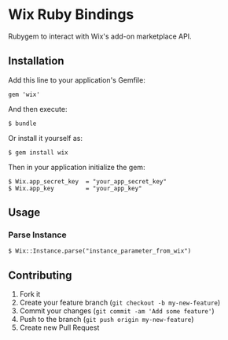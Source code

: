 # Wix Ruby Bindings

Rubygem to interact with Wix's add-on marketplace API.

## Installation

Add this line to your application's Gemfile:

    gem 'wix'

And then execute:

    $ bundle

Or install it yourself as:

    $ gem install wix

Then in your application initialize the gem:

    $ Wix.app_secret_key  = "your_app_secret_key"
    $ Wix.app_key         = "your_app_key"


## Usage

### Parse Instance

    $ Wix::Instance.parse("instance_parameter_from_wix")

## Contributing

1. Fork it
2. Create your feature branch (`git checkout -b my-new-feature`)
3. Commit your changes (`git commit -am 'Add some feature'`)
4. Push to the branch (`git push origin my-new-feature`)
5. Create new Pull Request
